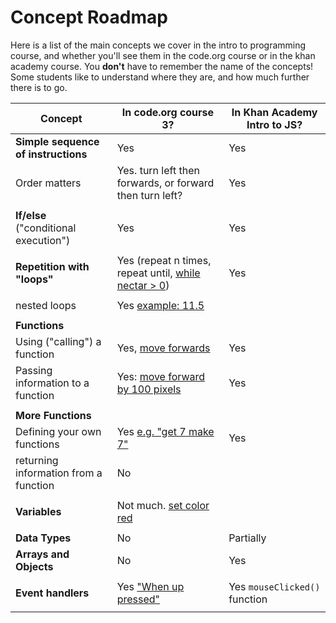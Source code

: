 # Concept Roadmap

Here is a list of the main concepts we cover in the intro to programming course, and whether you'll see them in the code.org course or in the khan academy course.  You __don't__ have to remember the name of the concepts!  Some students like to understand where they are, and how much further there is to go.


| Concept                               |  In code.org course 3?  | In Khan Academy Intro to JS? |
| ------------------------------------- | ------------------------| ---------------------------- |
| __Simple sequence of instructions__   | Yes                     | Yes                          |
| Order matters                         | Yes.  turn left then forwards, or forward then turn left?  | Yes |
| | | |
| __If/else__ ("conditional execution")     | Yes                     | Yes                          |
| | | |
| __Repetition with "loops"__           | Yes (repeat n times, repeat until, [while nectar > 0](https://studio.code.org/s/course3/stage/13/puzzle/7)) | Yes                          |
| | | |
| nested loops                          | Yes [example: 11.5](https://studio.code.org/s/course3/stage/11/puzzle/5)                     |                              |
| | | |
| __Functions__ | | |
| Using ("calling") a function          | Yes, [move forwards](https://studio.code.org/s/course3/stage/2/puzzle/1)                     | Yes                          |
| Passing information to a function     | Yes: [move forward by 100 pixels](https://studio.code.org/s/course3/stage/21/puzzle/2) | Yes                  |
| | | |
| __More Functions__ | | |
| Defining your own functions           | Yes [e.g. "get 7 make 7"](https://studio.code.org/s/course3/stage/6/puzzle/8?section_id=2217957)                     | Yes                          |
| returning information from a function | No | |
| | | |
| __Variables__ | Not much. [set color red](https://studio.code.org/s/course3/stage/3/puzzle/4?section_id=2217957) | |
| | | |
| __Data Types__ | No                       | Partially                   |
| __Arrays and Objects__                    |No                        |Yes                          |
| | | |
| __Event handlers__ | Yes ["When up pressed"](https://studio.code.org/s/course3/stage/15/puzzle/8?section_id=2217957) | Yes `mouseClicked()` function|
| | | |
